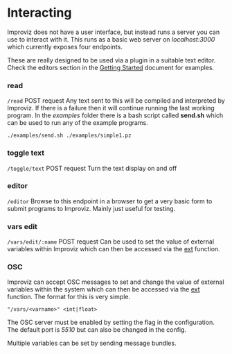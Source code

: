 # Interacting

Improviz does not have a user interface, but instead runs a server you can use to interact with it. This runs as a basic web server on *localhost:3000* which currently exposes four endpoints.

These are really designed to be used via a plugin in a suitable text editor. Check the editors section in the [Getting Started](./getting-started.md#editors) document for examples.

### read

`/read`
POST request
Any text sent to this will be compiled and interpreted by Improviz. If there is a failure then it will continue running the last working program.
In the *examples* folder there is a bash script called **send.sh** which can be used to run any of the example programs.

`./examples/send.sh ./examples/simple1.pz`


### toggle text

`/toggle/text`
POST request
Turn the text display on and off

### editor

`/editor`
Browse to this endpoint in a browser to get a very basic form to submit programs to Improviz. Mainly just useful for testing.

### vars edit

`/vars/edit/:name`
POST request
Can be used to set the value of external variables within Improviz which can then be accessed via the [ext](./reference.md#ext) function.


### OSC

Improviz can accept OSC messages to set and change the value of external variables within the system which can then be accessed via the [ext](./reference.md#ext) function. The format for this is very simple.

`"/vars/<varname>" <int|float>`

The OSC server must be enabled by setting the flag in the configuration. The default port is *5510* but can also be changed in the config.

Multiple variables can be set by sending message bundles.

